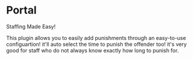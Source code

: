 # Portal
Staffing Made Easy!

This plugin allows you to easily add punishments through an easy-to-use configuartion! 
it'll auto select the time to punish the offender too! 
it's very good for staff who do not always know exactly how long to punish for.
